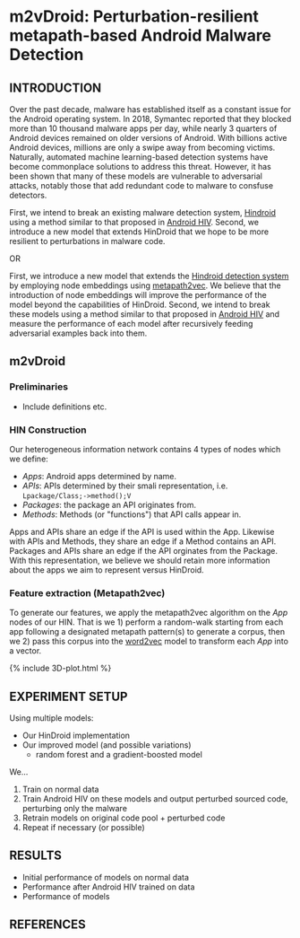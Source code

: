 # m2vDroid: Perturbation-resilient metapath-based Android Malware Detection

## INTRODUCTION

Over the past decade, malware has established itself as a constant issue for the Android operating system. In 2018, Symantec reported that they blocked more than 10 thousand malware apps per day, while nearly 3 quarters of Android devices remained on older versions of Android. With billions active Android devices, millions are only a swipe away from becoming victims. Naturally, automated machine learning-based detection systems have become commonplace solutions to address this threat. However, it has been shown that many of these models are vulnerable to adversarial attacks, notably those that add redundant code to malware to consfuse detectors. 

First, we intend to break an existing malware detection system, [Hindroid](https://www.cse.ust.hk/~yqsong/papers/2017-KDD-HINDROID.pdf) using a method similar to that proposed in [Android HIV](https://ieeexplore.ieee.org/document/8782574). Second, we introduce a new model that extends HinDroid that we hope to be more resilient to perturbations in malware code. 

OR

First, we introduce a new model that extends the [Hindroid detection system](https://www.cse.ust.hk/~yqsong/papers/2017-KDD-HINDROID.pdf) by employing node embeddings using [metapath2vec](https://ericdongyx.github.io/papers/KDD17-dong-chawla-swami-metapath2vec.pdf). We believe that the introduction of node embeddings will improve the performance of the model beyond the capabilities of HinDroid. Second, we intend to break these models using a method similar to that proposed in [Android HIV](https://ieeexplore.ieee.org/document/8782574) and measure the performance of each model after recursively feeding adversarial examples back into them.

## m2vDroid
### Preliminaries
- Include definitions etc.

### HIN Construction
Our heterogeneous information network contains 4 types of nodes which we define: 
- $Apps$: Android apps determined by name.
- $APIs$: APIs determined by their smali representation, i.e. `Lpackage/Class;->method();V`
- $Packages$: the package an API originates from.
- $Methods$: Methods (or "functions") that API calls appear in.

Apps and APIs share an edge if the API is used within the App. Likewise with APIs and Methods, they share an edge if a Method contains an API. Packages and APIs share an edge if the API orginates from the Package. With this representation, we believe we should retain more information about the apps we aim to represent versus HinDroid.

### Feature extraction (Metapath2vec)
To generate our features, we apply the metapath2vec algorithm on the $App$ nodes of our HIN. That is we 1) perform a random-walk starting from each app following a designated metapath pattern(s) to generate a corpus, then we 2) pass this corpus into the [word2vec](https://arxiv.org/pdf/1301.3781.pdf) model to transform each $App$ into a vector.

{% include 3D-plot.html %}

## EXPERIMENT SETUP
Using multiple models:
- Our HinDroid implementation
- Our improved model (and possible variations)
    - random forest and a gradient-boosted model 

We...

1. Train on normal data
2. Train Android HIV on these models and output perturbed sourced code, perturbing only the malware
3. Retrain models on original code pool + perturbed code
4. Repeat if necessary (or possible)

## RESULTS

- Initial performance of models on normal data
- Performance after Android HIV trained on data
- Performance of models 

## REFERENCES
